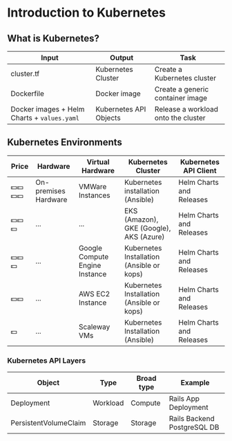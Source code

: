 # Introduction to Kubernetes

## What is Kubernetes?

| Input | Output | Task |
| --- | --- | --- |
| cluster.tf | Kubernetes Cluster | Create a Kubernetes cluster |
| Dockerfile | Docker image | Create a generic container image |
| Docker images + Helm Charts + `values.yaml`| Kubernetes API Objects | Release a workload onto the cluster |

## Kubernetes Environments

| Price | Hardware | Virtual Hardware | Kubernetes Cluster | Kubernetes API Client |
| --- | --- | --- | --- | --- |
| 💵💵💵💵 | On-premises Hardware | VMWare Instances | Kubernetes installation (Ansible) | Helm Charts and Releases |
| 💵💵💵 | ... | ... | EKS (Amazon), GKE (Google), AKS (Azure) | Helm Charts and Releases |
| 💵💵💵 | ... | Google Compute Engine Instance | Kubernetes Installation (Ansible or kops) | Helm Charts and Releases |
| 💵💵 | ... | AWS EC2 Instance | Kubernetes Installation (Ansible or kops) | Helm Charts and Releases |
| 💵 | ... | Scaleway VMs | Kubernetes Installation (Ansible) | Helm Charts and Releases |

### Kubernetes API Layers

| Object | Type | Broad type | Example |
| --- | --- | --- | --- |
| Deployment | Workload | Compute | Rails App Deployment |
| PersistentVolumeClaim | Storage | Storage | Rails Backend PostgreSQL DB |
